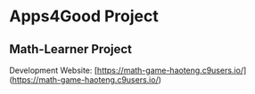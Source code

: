 # Apps4Good Project

## Math-Learner Project

Development Website: [https://math-game-haoteng.c9users.io/] (https://math-game-haoteng.c9users.io/)
